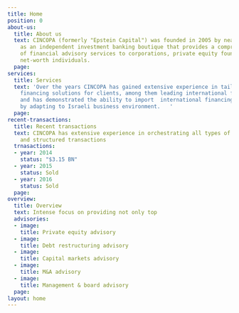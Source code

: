 ```yaml
---
title: Home
position: 0
about-us:
  title: About us
  text: CINCOPA (formerly "Epstein Capital") was founded in 2005 by near Nir Epstein
    as an independent investment banking boutique that provides a comprehensive suite
    of financial advisory services to corporations, private equity founds and high
    net-worth individuals.
  page: 
services:
  title: Services
  text: 'Over the years CINCOPA has gained extensive experience in tailoring creative
    financing solutions for clients, among them leading international financials sponsors,
    and has demonstrated the ability to import  international financing solutions
    by adapting to Israeli business environment.   '
  page: 
recent-transactions:
  title: Recent transactions
  text: CINCOPA has extensive experience in orchestrating all types of M&A financials
    and structured transactions
  trnasactions:
  - year: 2014
    status: "$3.15 BN"
  - year: 2015
    status: Sold
  - year: 2016
    status: Sold
  page: 
overview:
  title: Overview
  text: Intense focus on providing not only top
  advisories:
  - image: 
    title: Private equity advisory
  - image: 
    title: Debt restructuring advisory
  - image: 
    title: Capital markets advisory
  - image: 
    title: M&A advisory
  - image: 
    title: Management & board advisory
  page: 
layout: home
---
```


